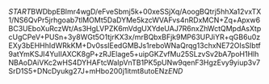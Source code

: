 $START$BWDbpEBImr4wgD/eFveSbmj5k+00xeSSjXq/AoogBQtrj5hhXa12vxTX1/NS6QvPr5jrhgoab7tlMOMt5DaDYMe5kzcWVAFvs4nRDxMCN+Zq+Apxw6BC3UEboXuRczWt/As3HgLVPZK6mVdgUXYdeUAJ7R6nxZhWctQMpdAsXtpcUgCPeV+PUSn+3y8WGt5O1tjrKX3x/mrBQbxBFjk9MP63UPJiYR+qGB6u0zEXy3bEHHhIdWRkKM+Dv0ssIEedGMBJs1reboWNaQrqg13chxNE72OIsSIbtf9atYmKSJI4YuIIAXCK8gP+zRJElage5+uipGKZvfMu25SLzvSv2bA7poH1HlhNBAoDAiVKc2wHS4DYHAFtcWaIpVnTB1PK5pUNw9qenF3HgzEvy9yiup3v7SrD1S5+DNcDyukg27J+mHbo200j1itmt8utoENz$END$